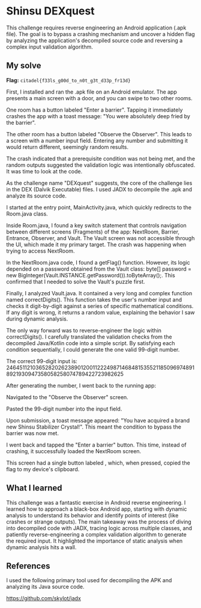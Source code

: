 # Shinsu DEXquest
This challenge requires reverse engineering an Android application (.apk file). The goal is to bypass a crashing mechanism and uncover a hidden flag by analyzing the application's decompiled source code and reversing a complex input validation algorithm.

## My solve
**Flag:** `citadel{f33ls_g00d_to_n0t_g3t_d33p_fr13d}`

First, I installed and ran the .apk file on an Android emulator. The app presents a main screen with a door, and you can swipe to two other rooms.

One room has a button labeled "Enter a barrier". Tapping it immediately crashes the app with a toast message: "You were absolutely deep fried by the barrier".

The other room has a button labeled "Observe the Observer". This leads to a screen with a number input field. Entering any number and submitting it would return different, seemingly random results.

The crash indicated that a prerequisite condition was not being met, and the random outputs suggested the validation logic was intentionally obfuscated. It was time to look at the code.

As the challenge name "DEXquest" suggests, the core of the challenge lies in the DEX (Dalvik Executable) files. I used JADX to decompile the .apk and analyze its source code.

I started at the entry point, MainActivity.java, which quickly redirects to the Room.java class.

Inside Room.java, I found a key switch statement that controls navigation between different screens (Fragments) of the app: NextRoom, Barrier, Entrance, Observer, and Vault. The Vault screen was not accessible through the UI, which made it my primary target. The crash was happening when trying to access NextRoom.

In the NextRoom.java code, I found a getFlag() function. However, its logic depended on a password obtained from the Vault class: byte[] password = new BigInteger(Vault.INSTANCE.getPassword()).toByteArray();. This confirmed that I needed to solve the Vault's puzzle first.

Finally, I analyzed Vault.java. It contained a very long and complex function named correctDigits(). This function takes the user's number input and checks it digit-by-digit against a series of specific mathematical conditions. If any digit is wrong, it returns a random value, explaining the behavior I saw during dynamic analysis.

The only way forward was to reverse-engineer the logic within correctDigits(). I carefully translated the validation checks from the decompiled Java/Kotlin code into a simple script. By satisfying each condition sequentially, I could generate the one valid 99-digit number.

The correct 99-digit input is:
246451121036528202623890120011222498714684815355211850969748918921930947358058258074789422723982625

After generating the number, I went back to the running app:

Navigated to the "Observe the Observer" screen.

Pasted the 99-digit number into the input field.

Upon submission, a toast message appeared: "You have acquired a brand new Shinsu Stabilizer Crystal!". This meant the condition to bypass the barrier was now met.

I went back and tapped the "Enter a barrier" button. This time, instead of crashing, it successfully loaded the NextRoom screen.

This screen had a single button labeled <flag>, which, when pressed, copied the flag to my device's clipboard.

## What I learned
This challenge was a fantastic exercise in Android reverse engineering. 
I learned how to approach a black-box Android app, starting with dynamic analysis to understand its behavior and identify points of interest (like crashes or strange outputs). 
The main takeaway was the process of diving into decompiled code with JADX, tracing logic across multiple classes, and patiently reverse-engineering a complex validation algorithm to generate the required input. 
It highlighted the importance of static analysis when dynamic analysis hits a wall.

## References 
I used the following primary tool used for decompiling the APK and analyzing its Java source code.

https://github.com/skylot/jadx
